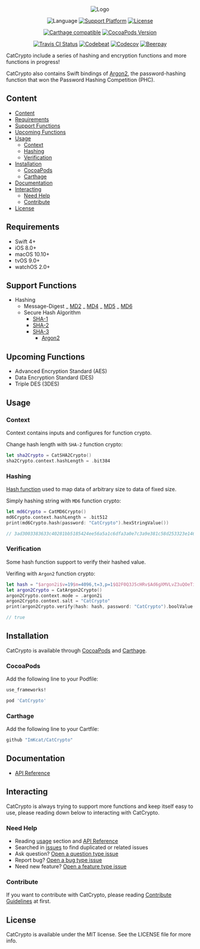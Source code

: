 <p align="center">
  <img src="https://github.com/ImKcat/CatCrypto/raw/master/CatCrypto-Logo.png" alt="Logo">
</p>

<p align="center">
  <img src="https://img.shields.io/badge/Language-swift4-EF5138.svg?style=flat" alt="Language">
  <a href="http://cocoapods.org/pods/CatCrypto"><img src="https://img.shields.io/cocoapods/p/CatCrypto.svg?style=flat" alt="Support Platform"></a>
  <a href="http://cocoapods.org/pods/CatCrypto"><img src="https://img.shields.io/cocoapods/l/CatCrypto.svg?style=flat" alt="License"></a>
</p>

<p align="center">
  <a href="https://github.com/Carthage/Carthage"><img src="https://img.shields.io/badge/Carthage-compatible-4BC51D.svg?style=flat" alt="Carthage compatible"></a>
  <a href="http://cocoapods.org/pods/CatCrypto"><img src="https://img.shields.io/cocoapods/v/CatCrypto.svg?style=flat" alt="CocoaPods Version"></a>
</p>

<p align="center">
  <a href="https://travis-ci.org/ImKcat/CatCrypto"><img src="http://img.shields.io/travis/ImKcat/CatCrypto.svg?style=flat" alt="Travis CI Status"></a>
  <a href="https://codebeat.co/projects/github-com-imkcat-catcrypto-master"><img src="https://codebeat.co/badges/003d39ba-cbd6-4166-ab28-57630fc60f9f" alt="Codebeat"></a>
      <a href="https://codecov.io/gh/ImKcat/CatCrypto"><img src="https://codecov.io/gh/ImKcat/CatCrypto/branch/master/graph/badge.svg" alt="Codecov"></a>
  <a href="https://beerpay.io/ImKcat/CatCrypto"><img src="https://beerpay.io/ImKcat/CatCrypto/badge.svg?style=flat" alt="Beerpay"></a>
</p>

CatCrypto include a series of hashing and encryption functions and more functions in progress!

CatCrypto also contains Swift bindings of [Argon2](https://github.com/P-H-C/phc-winner-argon2), the password-hashing function that won the Password Hashing Competition (PHC).

## Content

- [Content](#content)
- [Requirements](#requirements)
- [Support Functions](#support-functions)
- [Upcoming Functions](#upcoming-functions)
- [Usage](#usage)
  - [Context](#context)
  - [Hashing](#hashing)
  - [Verification](#verification)
- [Installation](#installation)
  - [CocoaPods](#cocoapods)
  - [Carthage](#carthage)
- [Documentation](#documentation)
- [Interacting](#interacting)
  - [Need Help](#need-help)
  - [Contribute](#contribute)
- [License](#license)

## Requirements

- Swift 4+
- iOS 8.0+
- macOS 10.10+
- tvOS 9.0+
- watchOS 2.0+

## Support Functions

- Hashing
  - Message-Digest
    _ [MD2](https://tools.ietf.org/html/rfc1319)
    _ [MD4](https://tools.ietf.org/html/rfc1320)
    _ [MD5](https://tools.ietf.org/html/rfc1321)
    _ [MD6](http://groups.csail.mit.edu/cis/md6/)
  - Secure Hash Algorithm
    - [SHA-1](https://csrc.nist.gov/csrc/media/publications/fips/180/4/final/documents/fips180-4-draft-aug2014.pdf)
    - [SHA-2](https://csrc.nist.gov/csrc/media/publications/fips/180/4/final/documents/fips180-4-draft-aug2014.pdf)
    - [SHA-3](http://nvlpubs.nist.gov/nistpubs/FIPS/NIST.FIPS.202.pdf)
      - [Argon2](https://github.com/P-H-C/phc-winner-argon2)

## Upcoming Functions

- Advanced Encryption Standard (AES)
- Data Encryption Standard (DES)
- Triple DES (3DES)

## Usage

### Context

Context contains inputs and configures for function crypto.

Change hash length with `SHA-2` function crypto:

```swift
let sha2Crypto = CatSHA2Crypto()
sha2Crypto.context.hashLength = .bit384
```

### Hashing

[Hash function](https://en.wikipedia.org/wiki/Hash_function) used to map data of arbitrary size to data of fixed size.

Simply hashing string with `MD6` function crypto:

```swift
let md6Crypto = CatMD6Crypto()
md6Crypto.context.hashLength = .bit512
print(md6Crypto.hash(password: "CatCrypto").hexStringValue())

// 3ad3003383633c40281bb5185424ee56a5a1c6dfa3a0e7c3a9e381c58d253323e146feb3f04cb9ebcde47186e042ce63109b8d19f3ca760ea00c90654eb2b272
```

### Verification

Some hash function support to verify their hashed value.

Verifing with `Argon2` function crypto:

```swift
let hash = "$argon2i$v=19$m=4096,t=3,p=1$Q2F0Q3J5cHRv$Ad6gXMVLvZ3uQOeTi6nCmU4Ns2/nPDfPD5B3yyebv8k"
let argon2Crypto = CatArgon2Crypto()
argon2Crypto.context.mode = .argon2i
argon2Crypto.context.salt = "CatCrypto"
print(argon2Crypto.verify(hash: hash, password: "CatCrypto").boolValue())

// true
```

## Installation

CatCrypto is available through [CocoaPods](http://cocoapods.org) and [Carthage](https://github.com/Carthage/Carthage).

### CocoaPods

Add the following line to your Podfile:

```ruby
use_frameworks!

pod 'CatCrypto'
```

### Carthage

Add the following line to your Cartfile:

```ruby
github "ImKcat/CatCrypto"
```

## Documentation

- [API Reference](https://imkcat.github.io/CatCrypto/)

## Interacting

CatCrypto is always trying to support more functions and keep itself easy to use, please reading down below to interacting with CatCrypto.

### Need Help

- Reading [usage](https://github.com/ImKcat/CatCrypto#usage) section and [API Reference](https://imkcat.github.io/CatCrypto/)
- Searched in [issues](https://github.com/ImKcat/CatCrypto/issues) to find duplicated or related issues
- Ask question? [Open a question type issue](https://github.com/ImKcat/CatCrypto/issues/new)
- Report bug? [Open a bug type issue](https://github.com/ImKcat/CatCrypto/issues/new)
- Need new feature? [Open a feature type issue](https://github.com/ImKcat/CatCrypto/issues/new)

### Contribute

If you want to contribute with CatCrypto, please reading [Contribute Guidelines](https://github.com/ImKcat/CatCrypto/blob/master/CONTRIBUTING.md) at first.

## License

CatCrypto is available under the MIT license. See the LICENSE file for more info.
